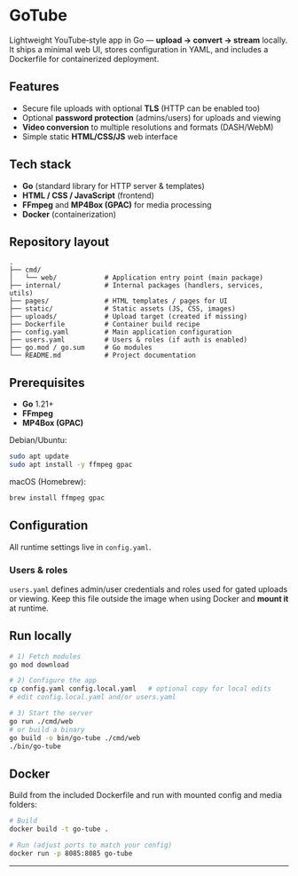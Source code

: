# GoTube

Lightweight YouTube‑style app in Go — **upload → convert → stream** locally. It ships a minimal web UI, stores configuration in YAML, and includes a Dockerfile for containerized deployment.



## Features

- Secure file uploads with optional **TLS** (HTTP can be enabled too)
- Optional **password protection** (admins/users) for uploads and viewing
- **Video conversion** to multiple resolutions and formats (DASH/WebM)
- Simple static **HTML/CSS/JS** web interface



## Tech stack

- **Go** (standard library for HTTP server & templates)
- **HTML / CSS / JavaScript** (frontend)
- **FFmpeg** and **MP4Box (GPAC)** for media processing
- **Docker** (containerization)




## Repository layout

```
.
├── cmd/
│   └── web/            # Application entry point (main package)
├── internal/           # Internal packages (handlers, services, utils)
├── pages/              # HTML templates / pages for UI
├── static/             # Static assets (JS, CSS, images)
├── uploads/            # Upload target (created if missing)
├── Dockerfile          # Container build recipe
├── config.yaml         # Main application configuration
├── users.yaml          # Users & roles (if auth is enabled)
├── go.mod / go.sum     # Go modules
└── README.md           # Project documentation
```




## Prerequisites

- **Go** 1.21+
- **FFmpeg**
- **MP4Box (GPAC)**

Debian/Ubuntu:

```bash
sudo apt update
sudo apt install -y ffmpeg gpac
```

macOS (Homebrew):

```bash
brew install ffmpeg gpac
```



## Configuration

All runtime settings live in `config.yaml`.

### Users & roles

`users.yaml` defines admin/user credentials and roles used for gated uploads or viewing. Keep this file outside the image when using Docker and **mount it** at runtime.



## Run locally

```bash
# 1) Fetch modules
go mod download

# 2) Configure the app
cp config.yaml config.local.yaml   # optional copy for local edits
# edit config.local.yaml and/or users.yaml

# 3) Start the server
go run ./cmd/web
# or build a binary
go build -o bin/go-tube ./cmd/web
./bin/go-tube
```


## Docker

Build from the included Dockerfile and run with mounted config and media folders:

```bash
# Build
docker build -t go-tube .

# Run (adjust ports to match your config)
docker run -p 8085:8085 go-tube  
```

---

